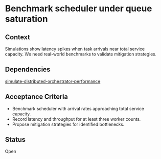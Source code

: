 # Benchmark scheduler under queue saturation

## Context
Simulations show latency spikes when task arrivals near total service capacity.
We need real-world benchmarks to validate mitigation strategies.

## Dependencies
[simulate-distributed-orchestrator-performance][orchestrator-bench]

## Acceptance Criteria
- Benchmark scheduler with arrival rates approaching total service capacity.
- Record latency and throughput for at least three worker counts.
- Propose mitigation strategies for identified bottlenecks.

## Status
Open

[orchestrator-bench]: simulate-distributed-orchestrator-performance.md
